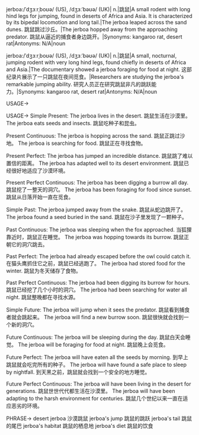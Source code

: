jerboa:/ˈdʒɜːrˌboʊə/ (US), /dʒɜːˈbəʊə/ (UK)| n.|跳鼠|A small rodent with long hind legs for jumping, found in deserts of Africa and Asia.  It is characterized by its bipedal locomotion and long tail.|The jerboa leaped across the sand dunes. 跳鼠跳过沙丘。|The jerboa hopped away from the approaching predator. 跳鼠从逼近的捕食者身边跳开。|Synonyms: kangaroo rat, desert rat|Antonyms: N/A|noun

jerboa:/ˈdʒɜːrˌboʊə/ (US), /dʒɜːˈbəʊə/ (UK)| n.|跳鼠|A small, nocturnal, jumping rodent with very long hind legs, found chiefly in deserts of Africa and Asia.|The documentary showed a jerboa foraging for food at night.  这部纪录片展示了一只跳鼠在夜间觅食。|Researchers are studying the jerboa's remarkable jumping ability. 研究人员正在研究跳鼠非凡的跳跃能力。|Synonyms: kangaroo rat, desert rat|Antonyms: N/A|noun


USAGE->

USAGE->
Simple Present:
The jerboa lives in the desert. 跳鼠生活在沙漠里。
The jerboa eats seeds and insects. 跳鼠吃种子和昆虫。

Present Continuous:
The jerboa is hopping across the sand. 跳鼠正跳过沙地。
The jerboa is searching for food. 跳鼠正在寻找食物。

Present Perfect:
The jerboa has jumped an incredible distance. 跳鼠跳了难以置信的距离。
The jerboa has adapted well to its desert environment. 跳鼠已经很好地适应了沙漠环境。

Present Perfect Continuous:
The jerboa has been digging a burrow all day. 跳鼠挖了一整天的洞穴。
The jerboa has been foraging for food since sunset.  跳鼠从日落开始一直在觅食。

Simple Past:
The jerboa jumped away from the snake. 跳鼠从蛇边跳开了。
The jerboa found a seed buried in the sand. 跳鼠在沙子里发现了一颗种子。

Past Continuous:
The jerboa was sleeping when the fox approached. 当狐狸靠近时，跳鼠正在睡觉。
The jerboa was hopping towards its burrow. 跳鼠正朝它的洞穴跳去。

Past Perfect:
The jerboa had already escaped before the owl could catch it. 在猫头鹰抓住它之前，跳鼠已经逃跑了。
The jerboa had stored food for the winter. 跳鼠为冬天储存了食物。

Past Perfect Continuous:
The jerboa had been digging its burrow for hours. 跳鼠已经挖了几个小时的洞穴。
The jerboa had been searching for water all night. 跳鼠整晚都在寻找水源。

Simple Future:
The jerboa will jump when it sees the predator. 跳鼠看到捕食者就会跳起来。
The jerboa will find a new burrow soon. 跳鼠很快就会找到一个新的洞穴。

Future Continuous:
The jerboa will be sleeping during the day. 跳鼠白天会睡觉。
The jerboa will be foraging for food at night. 跳鼠晚上会觅食。

Future Perfect:
The jerboa will have eaten all the seeds by morning. 到早上跳鼠就会吃完所有的种子。
The jerboa will have found a safe place to sleep by nightfall. 到天黑之前，跳鼠就会找到一个安全的地方睡觉。

Future Perfect Continuous:
The jerboa will have been living in the desert for generations. 跳鼠世世代代都生活在沙漠里。
The jerboa will have been adapting to the harsh environment for centuries.  跳鼠几个世纪以来一直在适应恶劣的环境。


PHRASE->
desert jerboa 沙漠跳鼠
jerboa's jump 跳鼠的跳跃
jerboa's tail 跳鼠的尾巴
jerboa's habitat 跳鼠的栖息地
jerboa's diet 跳鼠的饮食
